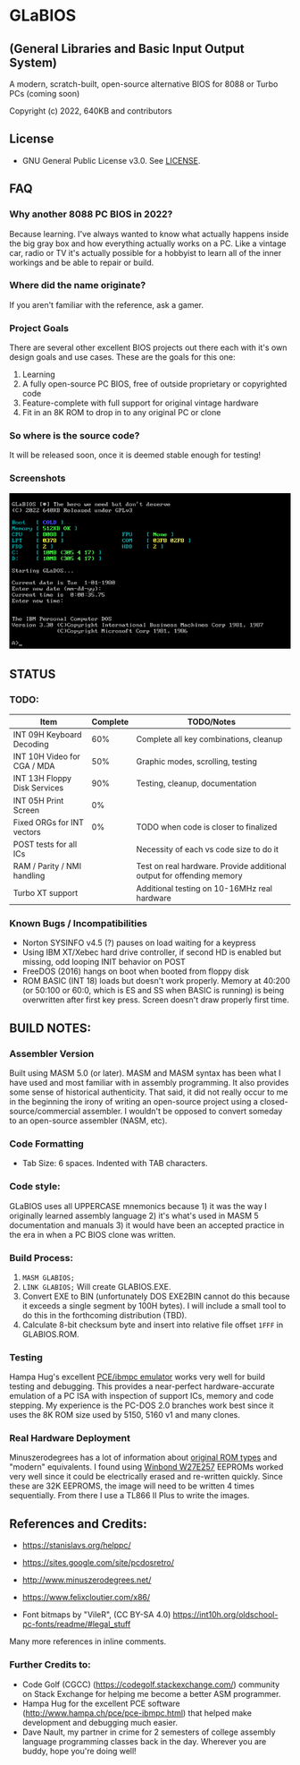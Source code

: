 # GLaBIOS
## (General Libraries and Basic Input Output System)
A modern, scratch-built, open-source alternative BIOS for 8088 or Turbo PCs (coming soon)

Copyright (c) 2022, 640KB and contributors

## License

- GNU General Public License v3.0. See [LICENSE](LICENSE).

## FAQ

### Why another 8088 PC BIOS in 2022?

Because learning.  I've always wanted to know what actually happens inside the big gray box
and how everything actually works on a PC. Like a vintage car, radio or TV it's actually possible
for a hobbyist to learn all of the inner workings and be able to repair or build.

### Where did the name originate?

If you aren't familiar with the reference, ask a gamer.

### Project Goals

There are several other excellent BIOS projects out there each with it's own design goals and use cases. These are the goals for this one:

1. Learning
2. A fully open-source PC BIOS, free of outside proprietary or copyrighted code
3. Feature-complete with full support for original vintage hardware
4. Fit in an 8K ROM to drop in to any original PC or clone

### So where is the source code?

It will be released soon, once it is deemed stable enough for testing!

### Screenshots

![Screenshot 06-15-22](https://raw.githubusercontent.com/640-KB/GLaBIOS/main/images/ss_0.0.8_1.png)

## STATUS

### TODO:

| Item	| Complete | TODO/Notes |
| ----------- | ----------- | ----------- |
| INT 09H Keyboard Decoding     | 60% | Complete all key combinations, cleanup |
| INT 10H Video for CGA / MDA   | 50%  | Graphic modes, scrolling, testing |
| INT 13H Floppy Disk Services  | 90% | Testing, cleanup, documentation |
| INT 05H Print Screen          | 0%  | |
| Fixed ORGs for INT vectors    | 0%  | TODO when code is closer to finalized |
| POST tests for all ICs        |     | Necessity of each vs code size to do it |
| RAM / Parity / NMI handling   |     |	Test on real hardware. Provide additional output for offending memory |
| Turbo XT support              |     | Additional testing on 10-16MHz real hardware |

### Known Bugs / Incompatibilities

- Norton SYSINFO v4.5 (?) pauses on load waiting for a keypress
- Using IBM XT/Xebec hard drive controller, if second HD is enabled but missing, odd looping INIT behavior on POST
- FreeDOS (2016) hangs on boot when booted from floppy disk
- ROM BASIC (INT 18) loads but doesn't work properly. Memory at 40:200 (or 50:100 or 60:0, which is ES and SS when BASIC is running) is being overwritten after first key press. Screen doesn't draw properly first time.

## BUILD NOTES:

### Assembler Version

Built using MASM 5.0 (or later). MASM and MASM syntax has been 
what I have used and most familiar with in assembly programming.
It also provides some sense of historical authenticity.
That said, it did not really occur to me in the beginning the irony of
writing an open-source project using a closed-source/commercial assembler. 
I wouldn't be opposed to convert someday to an open-source assembler (NASM, etc).

### Code Formatting
- Tab Size: 6 spaces. Indented with TAB characters.

### Code style:
GLaBIOS uses all UPPERCASE mnemonics because 1) it was the way I originally
learned assembly language 2) it's what's used in MASM 5 documentation
and manuals 3) it would have been an accepted practice in the era in when 
a PC BIOS clone was written.

### Build Process:

1. `MASM GLABIOS;`
2. `LINK GLABIOS;`  Will create GLABIOS.EXE.
3. Convert EXE to BIN (unfortunately DOS EXE2BIN cannot do this because it exceeds a single segment by 100H bytes). I will include a small tool to do this in the forthcoming distribution (TBD).
4. Calculate 8-bit checksum byte and insert into relative file offset `1FFF` in GLABIOS.ROM.

### Testing

Hampa Hug's excellent [PCE/ibmpc emulator](http://hampa.ch/pce/pce-ibmpc.html) works very well for build testing and debugging.  This provides a near-perfect hardware-accurate emulation of a PC ISA with inspection of support ICs, memory and code stepping.  My experience is the PC-DOS 2.0 branches work best since it uses the 8K ROM size used by 5150, 5160 v1 and many clones.

### Real Hardware Deployment

Minuszerodegrees has a lot of information about [original ROM types](http://minuszerodegrees.net/rom/rom.htm) and "modern" equivalents. I found using [Winbond W27E257](http://www.minuszerodegrees.net/rom/misc/Winbond%20W27E257%20as%2027C256%20replacement.htm) EEPROMs worked very well since it could be electrically erased and re-written quickly.  Since these are 32K EEPROMS, the image will need to be written 4 times sequentially.  From there I use a TL866 II Plus to write the images.

## References and Credits:

- https://stanislavs.org/helppc/
- https://sites.google.com/site/pcdosretro/
- http://www.minuszerodegrees.net/
- https://www.felixcloutier.com/x86/

- Font bitmaps by "VileR", (CC BY-SA 4.0)
	https://int10h.org/oldschool-pc-fonts/readme/#legal_stuff
	
Many more references in inline comments.

### Further Credits to:

- Code Golf (CGCC) (https://codegolf.stackexchange.com/) community on Stack Exchange for helping me become a better ASM programmer.
- Hampa Hug for the excellent PCE software (http://www.hampa.ch/pce/pce-ibmpc.html) that helped make development and debugging much easier.
- Dave Nault, my partner in crime for 2 semesters of college assembly language programming classes back in the day. Wherever you are buddy, hope you're doing well!
